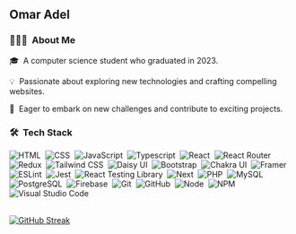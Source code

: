 <h2>Omar  Adel </h2>

### 👨🏻‍💻 &nbsp;About Me

🎓 &nbsp;A computer science student who graduated in 2023.

💡 &nbsp;Passionate about exploring new technologies and crafting compelling websites.

🚀 &nbsp;Eager to embark on new challenges and contribute to exciting projects.

### 🛠 &nbsp;Tech Stack

![HTML](https://img.shields.io/badge/HTML-05122A?style=flat&logo=HTML5)&nbsp;
![CSS](https://img.shields.io/badge/CSS-05122A?style=flat&logo=CSS3&logoColor=1572B6)&nbsp;
![JavaScript](https://img.shields.io/badge/JavaScript-05122A?style=flat&logo=javascript)&nbsp;
![Typescript](https://img.shields.io/badge/Typescript-05122A?style=flat&logo=Typescript)&nbsp;
![React](https://img.shields.io/badge/React-05122A?style=flat&logo=react)&nbsp;
![React Router](https://img.shields.io/badge/React_Router-05122A?style=flat&logo=reactrouter)&nbsp;
![Redux](https://img.shields.io/badge/Redux_Toolkit-05122A?style=flat&logo=Redux)&nbsp;
![Tailwind CSS](https://img.shields.io/badge/Tailwind_CSS-05122A?logo=tailwindcss)&nbsp;
![Daisy UI](https://img.shields.io/badge/Daisy_UI-05122A?logo=daisyui)&nbsp;
![Bootstrap](https://img.shields.io/badge/Bootstrap-05122A?logo=bootstrap)&nbsp;
![Chakra UI](https://img.shields.io/badge/Chakra_UI-05122A?logo=chakraui)&nbsp;
![Framer](https://img.shields.io/badge/Framer_Motion-05122A?style=flat&logo=framer)&nbsp;
![ESLint](https://img.shields.io/badge/ESLint-05122A?style=flat&logo=ESLint)&nbsp;
![Jest](https://img.shields.io/badge/Jest-05122A?style=flat&logo=Jest)&nbsp;
![React Testing Library](https://img.shields.io/badge/React_Testing_Library-05122A?style=flat&logo=testinglibrary)&nbsp;
![Next](https://img.shields.io/badge/Next-05122A?style=flat&logo=nextdotjs)&nbsp;
![PHP](https://img.shields.io/badge/PHP-05122A?style=flat&logo=PHP)&nbsp;
![MySQL](https://img.shields.io/badge/MySQL-05122A?style=flat&logo=MySQL)&nbsp;
![PostgreSQL](https://img.shields.io/badge/PostgreSQL-05122A?style=flat&logo=PostgreSQL)&nbsp;
![Firebase](https://img.shields.io/badge/Firebase-05122A?style=flat&logo=Firebase)&nbsp;
![Git](https://img.shields.io/badge/Git-05122A?style=flat&logo=git)&nbsp;
![GitHub](https://img.shields.io/badge/GitHub-05122A?style=flat&logo=GitHub)&nbsp;
![Node](https://img.shields.io/badge/Node-05122A?style=flat&logo=nodedotjs)&nbsp;
![NPM](https://img.shields.io/badge/NPM-05122A?style=flat&logo=npm)&nbsp;
![Visual Studio Code](https://img.shields.io/badge/Visual%20Studio%20Code-05122A?style=flat&logo=visual-studio-code&logoColor=007ACC)&nbsp;
<br>
<br>

[![GitHub Streak](https://github-readme-streak-stats.herokuapp.com?user=0xOmarAdel&theme=tokyonight&hide_border=true&date_format=j%20M%5B%20Y%5D)](https://git.io/streak-stats)
